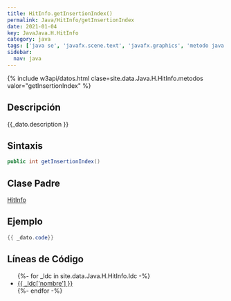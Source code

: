 ```yaml
---
title: HitInfo.getInsertionIndex()
permalink: Java/HitInfo/getInsertionIndex
date: 2021-01-04
key: JavaJava.H.HitInfo
category: java
tags: ['java se', 'javafx.scene.text', 'javafx.graphics', 'metodo java', 'Java 9']
sidebar: 
  nav: java
---
```


{% include w3api/datos.html clase=site.data.Java.H.HitInfo.metodos valor="getInsertionIndex" %}

## Descripción
{{_dato.description }}

## Sintaxis
~~~java
public int getInsertionIndex()
~~~

## Clase Padre
[HitInfo](/Java/HitInfo/)

## Ejemplo
~~~java
{{ _dato.code}}
~~~

## Líneas de Código
<ul>
{%- for _ldc in site.data.Java.H.HitInfo.ldc -%}
   <li>
       <a href="{{_ldc['url'] }}">{{ _ldc['nombre'] }}</a>
   </li>
{%- endfor -%}
</ul>
